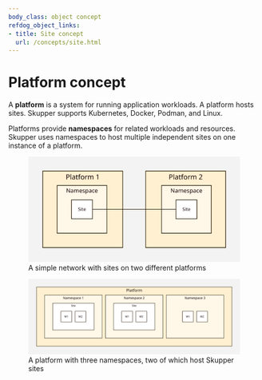 ```yaml
---
body_class: object concept
refdog_object_links:
- title: Site concept
  url: /concepts/site.html
---
```


# Platform concept

<section>

A **platform** is a system for running application workloads.  A
platform hosts sites.  Skupper supports Kubernetes, Docker, Podman,
and Linux.

Platforms provide **namespaces** for related workloads and
resources.  Skupper uses namespaces to host multiple independent
sites on one instance of a platform.

<figure>
  <img src="images/platform-1.svg"/>
  <figcaption>A simple network with sites on two different
  platforms</figcaption>
</figure>

<figure>
  <img src="images/platform-2.svg"/>
  <figcaption>A platform with three namespaces, two of which
  host Skupper sites</figcaption>
</figure>

</section>

